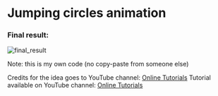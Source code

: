 <h1>Jumping circles animation</h1>
<h3>Final result:</h3>

![final_result](https://user-images.githubusercontent.com/31028022/49541178-ad5e5680-f8da-11e8-9fd6-8fd2dfe80b83.gif)


Note: this is my own code (no copy-paste from someone else)

Credits for the idea goes to YouTube channel: <a href="https://www.youtube.com/channel/UCbwXnUipZsLfUckBPsC7Jog"           target="_blank">Online Tutorials</a>
Tutorial available on YouTube channel: <a href="https://www.youtube.com/channel/UCbwXnUipZsLfUckBPsC7Jog"           target="_blank">Online Tutorials</a>
